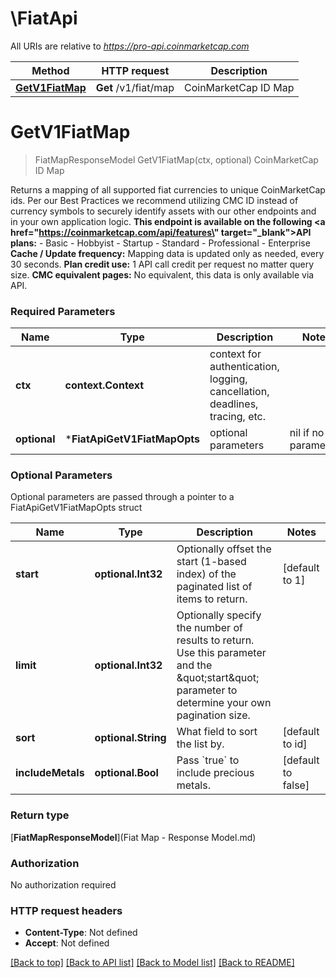 # \FiatApi

All URIs are relative to *https://pro-api.coinmarketcap.com*

Method | HTTP request | Description
------------- | ------------- | -------------
[**GetV1FiatMap**](FiatApi.md#GetV1FiatMap) | **Get** /v1/fiat/map | CoinMarketCap ID Map


# **GetV1FiatMap**
> FiatMapResponseModel GetV1FiatMap(ctx, optional)
CoinMarketCap ID Map

Returns a mapping of all supported fiat currencies to unique CoinMarketCap ids. Per our Best Practices we recommend utilizing CMC ID instead of currency symbols to securely identify assets with our other endpoints and in your own application logic.     **This endpoint is available on the following <a href=\"https://coinmarketcap.com/api/features\" target=\"_blank\">API plans</a>:**   - Basic   - Hobbyist   - Startup   - Standard   - Professional   - Enterprise  **Cache / Update frequency:** Mapping data is updated only as needed, every 30 seconds.   **Plan credit use:** 1 API call credit per request no matter query size.   **CMC equivalent pages:** No equivalent, this data is only available via API.

### Required Parameters

Name | Type | Description  | Notes
------------- | ------------- | ------------- | -------------
 **ctx** | **context.Context** | context for authentication, logging, cancellation, deadlines, tracing, etc.
 **optional** | ***FiatApiGetV1FiatMapOpts** | optional parameters | nil if no parameters

### Optional Parameters
Optional parameters are passed through a pointer to a FiatApiGetV1FiatMapOpts struct

Name | Type | Description  | Notes
------------- | ------------- | ------------- | -------------
 **start** | **optional.Int32**| Optionally offset the start (1-based index) of the paginated list of items to return. | [default to 1]
 **limit** | **optional.Int32**| Optionally specify the number of results to return. Use this parameter and the \&quot;start\&quot; parameter to determine your own pagination size. | 
 **sort** | **optional.String**| What field to sort the list by. | [default to id]
 **includeMetals** | **optional.Bool**| Pass &#x60;true&#x60; to include precious metals. | [default to false]

### Return type

[**FiatMapResponseModel**](Fiat Map - Response Model.md)

### Authorization

No authorization required

### HTTP request headers

 - **Content-Type**: Not defined
 - **Accept**: Not defined

[[Back to top]](#) [[Back to API list]](../README.md#documentation-for-api-endpoints) [[Back to Model list]](../README.md#documentation-for-models) [[Back to README]](../README.md)

